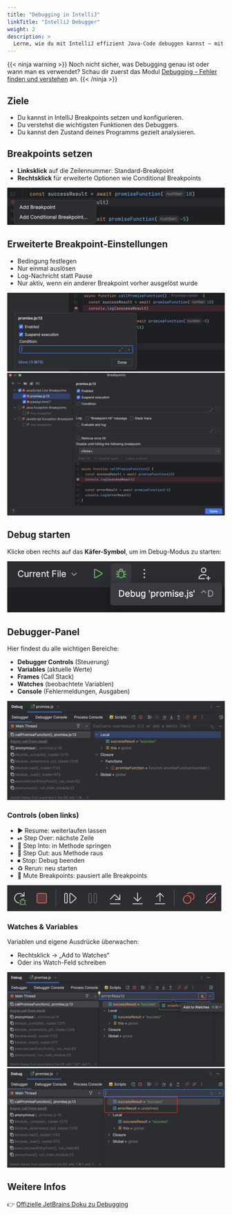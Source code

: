 ```yaml
---
title: "Debugging in IntelliJ"
linkTitle: "IntelliJ Debugger"
weight: 2
description: >
  Lerne, wie du mit IntelliJ effizient Java-Code debuggen kannst – mit Breakpoints, Watches und anderen Tools.
---
```


{{< ninja warning >}}
Noch nicht sicher, was Debugging genau ist oder wann man es verwendet? Schau dir zuerst das Modul [Debugging – Fehler finden und verstehen](../../../../02_java/03_java-grundlagen/10_debugging/) an.
{{< /ninja >}}

## Ziele

- Du kannst in IntelliJ Breakpoints setzen und konfigurieren.
- Du verstehst die wichtigsten Funktionen des Debuggers.
- Du kannst den Zustand deines Programms gezielt analysieren.

## Breakpoints setzen

- **Linksklick** auf die Zeilennummer: Standard-Breakpoint
- **Rechtsklick** für erweiterte Optionen wie Conditional Breakpoints

![IntelliJ Breakpoint Optionen](./images/debugging-options-intelliJ.png "Breakpoint Optionen IntelliJ")

## Erweiterte Breakpoint-Einstellungen

- Bedingung festlegen
- Nur einmal auslösen
- Log-Nachricht statt Pause
- Nur aktiv, wenn ein anderer Breakpoint vorher ausgelöst wurde

![Conditional Breakpoint](./images/debugging-conditional-breakpoint-intelliJ.png)
![Erweiterte Optionen](./images/debugging-conditional-breakpoint-extend-intelliJ.png)

## Debug starten

Klicke oben rechts auf das **Käfer-Symbol**, um im Debug-Modus zu starten:

![Debug starten](./images/debugging-starten-intelliJ.png)

## Debugger-Panel

Hier findest du alle wichtigen Bereiche:

- **Debugger Controls** (Steuerung)
- **Variables** (aktuelle Werte)
- **Frames** (Call Stack)
- **Watches** (beobachtete Variablen)
- **Console** (Fehlermeldungen, Ausgaben)

![Debugger Panel](./images/debugging-panel-intelliJ.png)

### Controls (oben links)

- ▶ Resume: weiterlaufen lassen
- ⏯ Step Over: nächste Zeile
- 🔽 Step Into: in Methode springen
- 🔼 Step Out: aus Methode raus
- ⏹ Stop: Debug beenden
- ♻ Rerun: neu starten
- 🔕 Mute Breakpoints: pausiert alle Breakpoints

![Debugger Controls](./images/debugging-actions-intelliJ.png)

### Watches & Variables

Variablen und eigene Ausdrücke überwachen:

- Rechtsklick → „Add to Watches“
- Oder ins Watch-Feld schreiben

![Watcher hinzufügen](./images/debugging-add-watcher-intelliJ.png)
![Watchers Übersicht](./images/debugging-watchers-intelliJ.png)

## Weitere Infos

👉 [Offizielle JetBrains Doku zu Debugging](https://www.jetbrains.com/help/idea/debugging-code.html)

